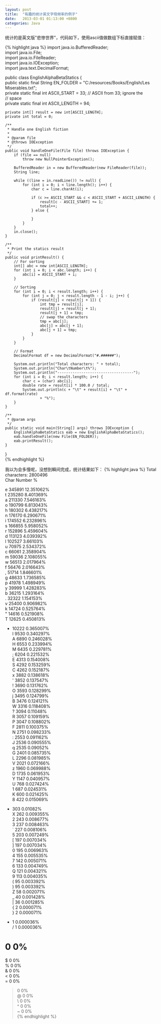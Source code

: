 ```yaml
---
layout: post
title:  "有趣的统计英文字母频率的例子"
date:   2013-03-01 01:13:00 +0800
categories: Java
---
```

统计的是英文版"悲惨世界"，代码如下，使用ascii值做数组下标直接赋值：

{% highlight java %}
import java.io.BufferedReader;  
import java.io.File;  
import java.io.FileReader;  
import java.io.IOException;  
import java.text.DecimalFormat;  
  
public class EnglishAlphaBetaStatics {  
    public static final String EN_FOLDER = "C:/resources/Books/English/Les Miserables.txt";  
    private static final int ASCII_START = 33; // ASCII from 33; ignore the  
                                                // space  
    private static final int ASCII_LENGTH = 94;  
  
    private int[] result = new int[ASCII_LENGTH];  
    private int total = 0;  
  
    /** 
     * Handle one English fiction 
     *  
     * @param file 
     * @throws IOException 
     */  
    public void handleOneFile(File file) throws IOException {  
        if (file == null)  
            throw new NullPointerException();  
  
        BufferedReader in = new BufferedReader(new FileReader(file));  
        String line;  
  
        while ((line = in.readLine()) != null) {  
            for (int i = 0; i < line.length(); i++) {  
                char c = line.charAt(i);  
  
                if (c >= ASCII_START && c < ASCII_START + ASCII_LENGTH) {  
                    result[c - ASCII_START] += 1;  
                    total++;  
                } else {  
  
                }  
            }  
        }  
        in.close();  
    }  
  
    /** 
     * Print the statics result 
     */  
    public void printResult() {  
        // For sorting  
        int[] abc = new int[ASCII_LENGTH];  
        for (int i = 0; i < abc.length; i++) {  
            abc[i] = ASCII_START + i;  
        }  
  
        // Sorting  
        for (int i = 0; i < result.length; i++) {  
            for (int j = 0; j < result.length - 1 - i; j++) {  
                if (result[j] < result[j + 1]) {  
                    int tmp = result[j];  
                    result[j] = result[j + 1];  
                    result[j + 1] = tmp;  
                    // swap the characters  
                    tmp = abc[j];  
                    abc[j] = abc[j + 1];  
                    abc[j + 1] = tmp;  
                }  
            }  
        }  
  
        // Format  
        DecimalFormat df = new DecimalFormat("#.######");  
  
        System.out.println("Total characters: " + total);  
        System.out.println("Char\tNumber\t%");  
        System.out.println("-----------------------------------");  
        for (int i = 0; i < result.length; i++) {  
            char c = (char) abc[i];  
            double rate = result[i] * 100.0 / total;  
            System.out.println(c + "\t" + result[i] + "\t" + df.format(rate)  
                    + "%");  
        }  
    }  
  
    /** 
     * @param args 
     */  
    public static void main(String[] args) throws IOException {  
        EnglishAlphaBetaStatics eab = new EnglishAlphaBetaStatics();  
        eab.handleOneFile(new File(EN_FOLDER));  
        eab.printResult();  
    }  
}  
{% endhighlight %}

我以为会多慢呢，没想到瞬间完成，统计结果如下：
{% highlight java %}
Total characters: 2800496  
Char    Number  %  


e   345891  12.351062%  
t   235280  8.401369%  
a   211330  7.546163%  
o   190799  6.813043%  
h   180302  6.438217%  
n   176170  6.290671%  
i   174552  6.232896%  
s   166855  5.958052%  
r   152896  5.459604%  
d   113123  4.039392%  
l   102527  3.66103%  
u   70975   2.534372%  
c   66061   2.358904%  
m   59036   2.108055%  
w   56513   2.017964%  
f   56476   2.016643%  
,   51714   1.846601%  
g   48633   1.736585%  
p   41978   1.498949%  
y   39999   1.428283%  
b   36215   1.293164%  
.   32322   1.154153%  
v   25400   0.906982%  
k   14724   0.525764%  
"   14616   0.521908%  
T   12625   0.450813%  
-   10222   0.365007%  
I   9530    0.340297%  
A   6890    0.246028%  
H   6553    0.233994%  
M   6435    0.229781%  
;   6204    0.221532%  
E   4313    0.154008%  
S   4292    0.153259%  
C   4262    0.152187%  
x   3882    0.138618%  
'   3852    0.137547%  
!   3690    0.131762%  
O   3593    0.128299%  
j   3495    0.124799%  
B   3476    0.124121%  
W   3316    0.118408%  
?   3094    0.11048%  
R   3057    0.109159%  
P   3047    0.108802%  
F   2811    0.100375%  
N   2751    0.098233%  
:   2553    0.091162%  
J   2536    0.090555%  
q   2535    0.09052%  
G   2401    0.085735%  
L   2296    0.081985%  
V   2021    0.072166%  
z   1960    0.069988%  
D   1735    0.061953%  
Y   1147    0.040957%  
U   768 0.027424%  
1   687 0.024531%  
K   600 0.021425%  
8   422 0.015069%  
*   303 0.01082%  
X   262 0.009355%  
2   243 0.008677%  
3   237 0.008463%  
`   227 0.008106%  
5   203 0.007249%  
[   197 0.007034%  
]   197 0.007034%  
0   195 0.006963%  
4   155 0.005535%  
7   142 0.005071%  
6   133 0.004749%  
Q   121 0.004321%  
9   113 0.004035%  
(   95  0.003392%  
)   95  0.003392%  
Z   58  0.002071%  
_   40  0.001428%  
|   36  0.001285%  
{   2   0.000071%  
}   2   0.000071%  
+   1   0.000036%  
/   1   0.000036%  
#   0   0%  
$   0   0%  
%   0   0%  
&   0   0%  
<    0   0%  
=   0   0%  
>    0   0%  
@   0   0%  
\   0   0%  
^   0   0%  
~   0   0%  
{% endhighlight %}
